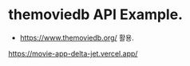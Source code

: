# themoviedb API Example.

- https://www.themoviedb.org/ 활용.

https://movie-app-delta-jet.vercel.app/
